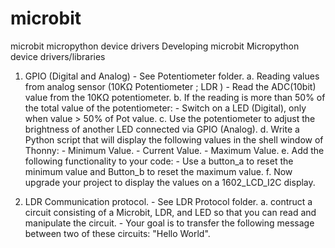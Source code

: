 # microbit
microbit micropython device drivers
Developing microbit Micropython device drivers/libraries

1. GPIO (Digital and Analog)  - See Potentiometer folder.
   a. Reading values from analog sensor (10KΩ Potentiometer ; LDR )
       - Read the ADC(10bit) value from the 10KΩ potentiometer.
   b. If the reading is more than 50% of the total value of the potentiometer:
       - Switch on a LED (Digital), only when value > 50% of Pot value.
   c. Use the potentiometer to adjust the brightness of another LED connected via GPIO (Analog).
   d. Write a Python script that will display the following values in the shell window of Thonny:
       - Minimum Value.
       - Current Value.
       - Maximum Value.
   e. Add the following functionality to your code:
       - Use a button_a to reset the minimum value and Button_b to reset the maximum value.
   f. Now upgrade your project to display the values on a 1602_LCD_I2C display.

2. LDR Communication protocol.  -  See LDR Protocol folder.
   a. contruct a circuit consisting of a Microbit, LDR, and LED so that you can read and manipulate the circuit.
       - Your goal is to transfer the following message between two of these circuits: "Hello World".
   
